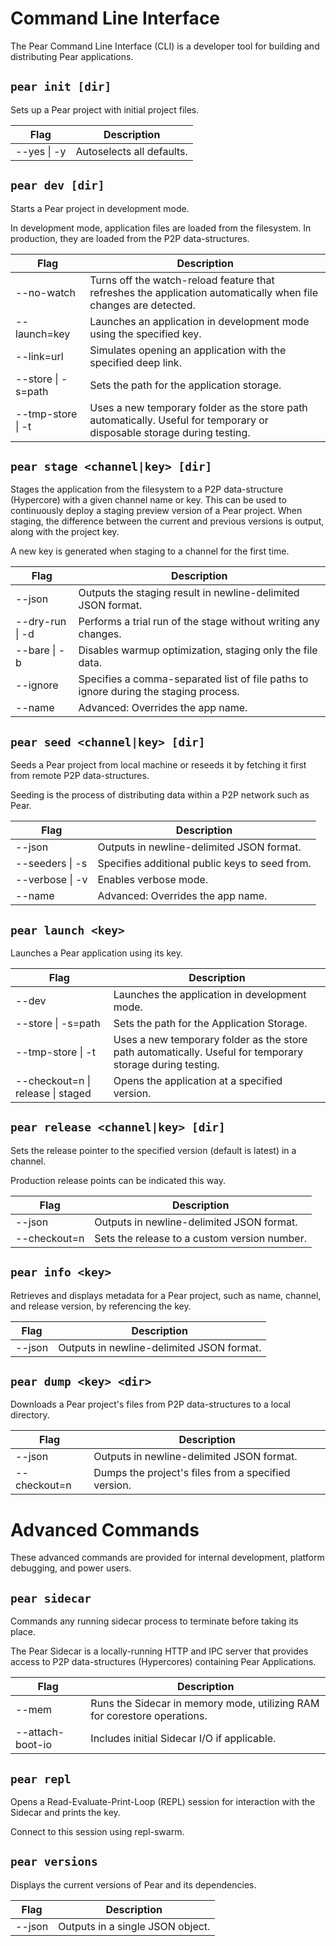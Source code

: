 # Command Line Interface

The Pear Command Line Interface (CLI) is a developer tool for building and distributing Pear applications.

## `pear init [dir]`

Sets up a Pear project with initial project files.

| Flag        | Description              |
| ----------- | ------------------------ |
| --yes \| -y | Autoselects all defaults. |

## `pear dev [dir]`

Starts a Pear project in development mode.

In development mode, application files are loaded from the filesystem. In production, they are loaded from the P2P data-structures.

| Flag               | Description                                                                                                                          |
| ------------------ | ------------------------------------------------------------------------------------------------------------------------------------ |
| --no-watch         | Turns off the watch-reload feature that refreshes the application automatically when file changes are detected.                         |
| --launch=key       | Launches an application in development mode using the specified key.                                                                                   |
| --link=url         | Simulates opening an application with the specified deep link.                                                                           |
| --store \| -s=path | Sets the path for the application storage.                                                                                           |
| --tmp-store \| -t  | Uses a new temporary folder as the store path automatically. Useful for temporary or disposable storage during testing.              |

## `pear stage <channel|key> [dir]`

Stages the application from the filesystem to a P2P data-structure (Hypercore) with a given channel name or key. This can be used to continuously deploy a staging preview version of a Pear project. When staging, the difference between the current and previous versions is output, along with the project key.

A new key is generated when staging to a channel for the first time.

| Flag            | Description                                                                                                                        |
| --------------- | ---------------------------------------------------------------------------------------------------------------------------------- |
| --json          | Outputs the staging result in newline-delimited JSON format.                                                                       |
| --dry-run \| -d | Performs a trial run of the stage without writing any changes.                                                                     |
| --bare \| -b    | Disables warmup optimization, staging only the file data.                                                                         |
| --ignore        | Specifies a comma-separated list of file paths to ignore during the staging process.                                               |
| --name          | Advanced: Overrides the app name.                                                                                                  |

## `pear seed <channel|key> [dir]`

Seeds a Pear project from local machine or reseeds it by fetching it first from remote P2P data-structures. 

Seeding is the process of distributing data within a P2P network such as Pear.

| Flag            | Description                                   |
| --------------- | --------------------------------------------- |
| --json          | Outputs in newline-delimited JSON format.     |
| --seeders \| -s | Specifies additional public keys to seed from.|
| --verbose \| -v | Enables verbose mode.                         |
| --name          | Advanced: Overrides the app name.             |

## `pear launch <key>`

Launches a Pear application using its key.

| Flag                              | Description                                                                                       |
| --------------------------------- | ------------------------------------------------------------------------------------------------- |
| --dev                             | Launches the application in development mode.                                                            |
| --store \| -s=path                | Sets the path for the Application Storage.                                                       |
| --tmp-store \| -t                 | Uses a new temporary folder as the store path automatically. Useful for temporary storage during testing. |
| --checkout=n \| release \| staged | Opens the application at a specified version. |

## `pear release <channel|key> [dir]`

Sets the release pointer to the specified version (default is latest) in a channel.

Production release points can be indicated this way.

| Flag            | Description                                                |
| --------------- | ---------------------------------------------------------- |
| --json          | Outputs in newline-delimited JSON format.                  |
| --checkout=n    | Sets the release to a custom version number.               |

## `pear info <key>`

Retrieves and displays metadata for a Pear project, such as name, channel, and release version, by referencing the key.

| Flag   | Description                                   |
| ------ | --------------------------------------------- |
| --json | Outputs in newline-delimited JSON format.     |

## `pear dump <key> <dir>`

Downloads a Pear project's files from P2P data-structures to a local directory.

| Flag         | Description                                   |
| ------------ | --------------------------------------------- |
| --json       | Outputs in newline-delimited JSON format.     |
| --checkout=n | Dumps the project's files from a specified version. |

# Advanced Commands

These advanced commands are provided for internal development, platform debugging, and power users.

## `pear sidecar`

Commands any running sidecar process to terminate before taking its place.

The Pear Sidecar is a locally-running HTTP and IPC server that provides access to P2P data-structures (Hypercores) containing Pear Applications. 

| Flag             | Description                                                                                          |
| ---------------- | ---------------------------------------------------------------------------------------------------- |
| --mem            | Runs the Sidecar in memory mode, utilizing RAM for corestore operations.                             |
| --attach-boot-io | Includes initial Sidecar I/O if applicable.                                                          |

## `pear repl`

Opens a Read-Evaluate-Print-Loop (REPL) session for interaction with the Sidecar and prints the key. 

Connect to this session using repl-swarm.

## `pear versions`

Displays the current versions of Pear and its dependencies.

| Flag   | Description                                 |
| ------ | ------------------------------------------- |
| --json | Outputs in a single JSON object.            |
